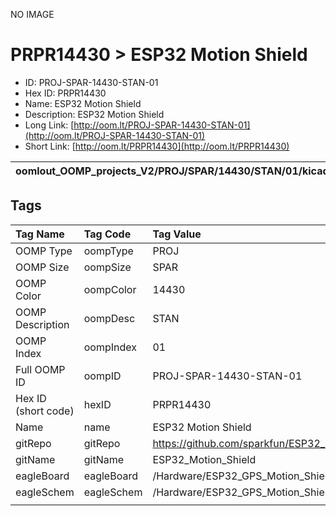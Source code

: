 


  
NO IMAGE  
# PRPR14430 > ESP32 Motion Shield

- ID: PROJ-SPAR-14430-STAN-01
- Hex ID: PRPR14430
- Name: ESP32 Motion Shield
- Description: ESP32 Motion Shield
- Long Link: [http://oom.lt/PROJ-SPAR-14430-STAN-01](http://oom.lt/PROJ-SPAR-14430-STAN-01)
- Short Link: [http://oom.lt/PRPR14430](http://oom.lt/PRPR14430)
  

|oomlout_OOMP_projects_V2/PROJ/SPAR/14430/STAN/01/kicadPcb3dFront.png|oomlout_OOMP_projects_V2/PROJ/SPAR/14430/STAN/01/kicadPcb3dBack.png|oomlout_OOMP_projects_V2/PROJ/SPAR/14430/STAN/01/kicadPcb3d.png||
| :---: | :---: | :---: | :---: |

## Tags
  

|Tag Name|Tag Code|Tag Value|
| :--- | :--- | :--- |
|OOMP Type|oompType|PROJ|
|OOMP Size|oompSize|SPAR|
|OOMP Color|oompColor|14430|
|OOMP Description|oompDesc|STAN|
|OOMP Index|oompIndex|01|
|Full OOMP ID|oompID|PROJ-SPAR-14430-STAN-01|
|Hex ID (short code)|hexID|PRPR14430|
|Name|name|ESP32 Motion Shield|
|gitRepo|gitRepo|https://github.com/sparkfun/ESP32_Motion_Shield|
|gitName|gitName|ESP32_Motion_Shield|
|eagleBoard|eagleBoard|/Hardware/ESP32_GPS_Motion_Shield.brd|
|eagleSchem|eagleSchem|/Hardware/ESP32_GPS_Motion_Shield.sch|
||||
